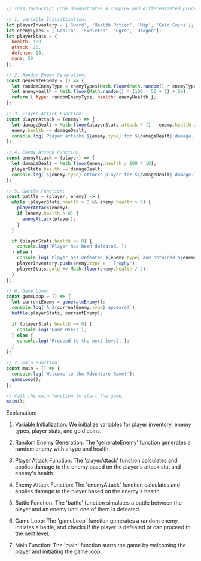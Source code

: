 ```javascript
// This JavaScript code demonstrates a complex and differentiated program with various features and scenarios.

// 1. Variable Initialization:
let playerInventory = ['Sword', 'Health Potion', 'Map', 'Gold Coins'];
let enemyTypes = ['Goblin', 'Skeleton', 'Ogre', 'Dragon'];
let playerStats = {
  health: 100,
  attack: 20,
  defense: 15,
  mana: 50
};

// 2. Random Enemy Generation:
const generateEnemy = () => {
  let randomEnemyType = enemyTypes[Math.floor(Math.random() * enemyTypes.length)];
  let enemyHealth = Math.floor(Math.random() * (100 - 50 + 1) + 50);
  return { type: randomEnemyType, health: enemyHealth };
};

// 3. Player Attack Function:
const playerAttack = (enemy) => {
  let damageDealt = Math.floor(playerStats.attack * (1 - enemy.health / 100));
  enemy.health -= damageDealt;
  console.log(`Player attacks ${enemy.type} for ${damageDealt} damage.`);
};

// 4. Enemy Attack Function:
const enemyAttack = (player) => {
  let damageDealt = Math.floor(enemy.health / 100 * 10);
  playerStats.health -= damageDealt;
  console.log(`${enemy.type} attacks player for ${damageDealt} damage.`);
};

// 5. Battle Function:
const battle = (player, enemy) => {
  while (playerStats.health > 0 && enemy.health > 0) {
    playerAttack(enemy);
    if (enemy.health > 0) {
      enemyAttack(player);
    }
  }

  if (playerStats.health <= 0) {
    console.log('Player has been defeated.');
  } else {
    console.log(`Player has defeated ${enemy.type} and obtained ${enemy.health / 2} gold coins.`);
    playerInventory.push(enemy.type + ' Trophy');
    playerStats.gold += Math.floor(enemy.health / 2);
  }
};

// 6. Game Loop:
const gameLoop = () => {
  let currentEnemy = generateEnemy();
  console.log(`A ${currentEnemy.type} appears!`);
  battle(playerStats, currentEnemy);

  if (playerStats.health <= 0) {
    console.log('Game Over!');
  } else {
    console.log('Proceed to the next level.');
  }
};

// 7. Main Function:
const main = () => {
  console.log('Welcome to the Adventure Game!');
  gameLoop();
};

// Call the main function to start the game:
main();
```

Explanation:
1. Variable Initialization: We initialize variables for player inventory, enemy types, player stats, and gold coins.

2. Random Enemy Generation: The 'generateEnemy' function generates a random enemy with a type and health.

3. Player Attack Function: The 'playerAttack' function calculates and applies damage to the enemy based on the player's attack stat and enemy's health.

4. Enemy Attack Function: The 'enemyAttack' function calculates and applies damage to the player based on the enemy's health.

5. Battle Function: The 'battle' function simulates a battle between the player and an enemy until one of them is defeated.

6. Game Loop: The 'gameLoop' function generates a random enemy, initiates a battle, and checks if the player is defeated or can proceed to the next level.

7. Main Function: The 'main' function starts the game by welcoming the player and initiating the game loop.